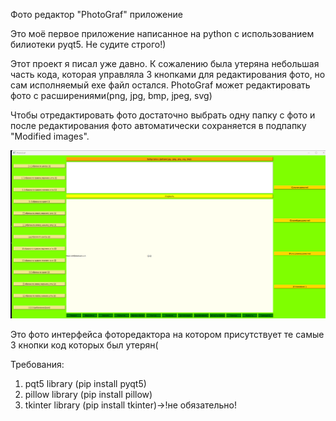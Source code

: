 Фото редактор "PhotoGraf" приложение

Это моё первое приложение написанное на python с использованием билиотеки pyqt5.
Не судите строго!)

Этот проект я писал уже давно. К сожалению была утеряна небольшая часть кода, которая управляла 3 кнопками для редактирования фото, но сам исполняемый exe файл остался.
PhotoGraf может редактировать фото с расширениями(png, jpg, bmp, jpeg, svg)

Чтобы отредактировать фото достаточно выбрать одну папку с фото и после редактирования фото автоматически сохраняется в подпапку "Modified images".

![app ui](UIapp_demo.png)

Это фото интерфейса фоторедактора на котором присутствует те самые 3 кнопки код которых был утерян(


Требования:

1) pqt5 library (pip install pyqt5)
2) pillow library (pip install pillow)
3) tkinter library (pip install tkinter)->!не обязательно!

